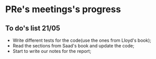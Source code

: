
# PRe's meetings's progress

## To do's list 21/05

- Write different tests for the code(use the ones from Lloyd's book);
- Read the sections from Saad's book and update the code;
- Start to write our notes for the report;



